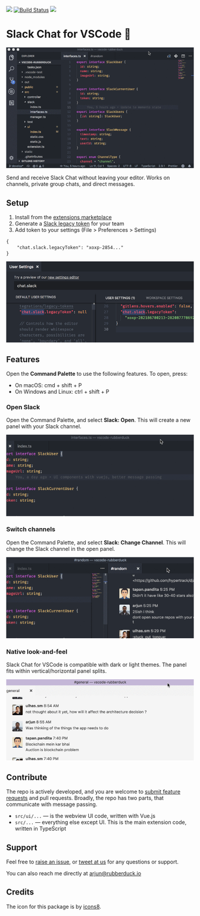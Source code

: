 [![](https://vsmarketplacebadge.apphb.com/version-short/karigari.chat.svg)](https://marketplace.visualstudio.com/items?itemName=karigari.chat)
[![Build Status](https://travis-ci.org/karigari/vscode-chat.svg?branch=master)](https://travis-ci.org/karigari/vscode-chat)
[![](https://img.shields.io/badge/join-slack-orange.svg)](https://join.slack.com/t/karigarihq/shared_invite/enQtMzM5NzQxNjQxNTA1LTM0ZDFhNWQ3YmEyYmExZTY1ODJmM2U3NzExM2E0YmQxODcxYTgwYzczOTVkOGY5ODk2MWE0MzE2ODliNGU1ZDc)

# Slack Chat for VSCode 💬

![Demo gif](public/example.gif)

Send and receive Slack Chat without leaving your editor. Works on channels, private group chats, and direct messages.

## Setup

1.  Install from the [extensions marketplace](https://marketplace.visualstudio.com/items?itemName=karigari.chat)
2.  Generate a [Slack legacy token](https://api.slack.com/custom-integrations/legacy-tokens) for your team
3.  Add token to your settings (File > Preferences > Settings)

```
{
    "chat.slack.legacyToken": "xoxp-2854..."
}
```

![Settings](public/settings.png)

## Features

Open the **Command Palette** to use the following features. To open, press:

- On macOS: cmd + shift + P
- On Windows and Linux: ctrl + shift + P

### Open Slack

Open the Command Palette, and select **Slack: Open**. This will create a new panel with your Slack channel.

![Open command](public/open-command.gif)

### Switch channels

Open the Command Palette, and select **Slack: Change Channel**. This will change the Slack channel in the open panel.

![Channel command](public/channel-command.gif)

### Native look-and-feel

Slack Chat for VSCode is compatible with dark or light themes. The panel fits within vertical/horizontal panel splits.

![Light theme](public/themes.gif)

## Contribute

The repo is actively developed, and you are welcome to [submit feature requests](https://github.com/karigari/vscode-chat/issues/new) and pull requests. Broadly, the repo has two parts, that communicate with message passing.

- `src/ui/...` — is the webview UI code, written with Vue.js
- `src/...` — everything else except UI. This is the main extension code, written in TypeScript

## Support

Feel free to [raise an issue](https://github.com/karigari/vscode-chat/issues), or [tweet at us](https://twitter.com/getrubberduck) for any questions or support.

You can also reach me directly at arjun@rubberduck.io

## Credits

The icon for this package is by [icons8](https://icons8.com).
